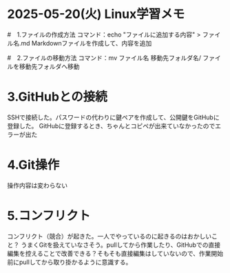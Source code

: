 # 2025-05-20(火) Linux学習メモ

#　1.ファイルの作成方法
コマンド：echo "ファイルに追加する内容" > ファイル名.md
Markdownファイルを作成して、内容を追加

#　2.ファイルの移動方法
コマンド：mv ファイル名 移動先フォルダ名/
ファイルを移動先フォルダへ移動

# 3.GitHubとの接続
SSHで接続した。パスワードの代わりに鍵ペアを作成して、公開鍵をGitHubに登録した。
GitHubに登録するとき、ちゃんとコピペが出来ていなかったのでエラーが出た


# 4.Git操作
操作内容は変わらない

# 5.コンフリクト
コンフリクト（競合）が起きた。一人でやっているのに起きるのはおかしいこと？
うまくGitを扱えていなさそう。pullしてから作業したり、GitHubでの直接編集を控えることで改善できる？そもそも直接編集はしていないので、作業開始前にpullしてから取り掛かるように意識する。